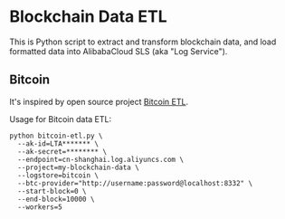 # Blockchain Data ETL

This is Python script to extract and transform blockchain data, and load formatted data into AlibabaCloud SLS (aka "Log Service").


## Bitcoin
It's inspired by open source project [Bitcoin ETL](https://github.com/blockchain-etl/bitcoin-etl).

Usage for Bitcoin data ETL:
```
python bitcoin-etl.py \
  --ak-id=LTA******* \
  --ak-secret=******** \
  --endpoint=cn-shanghai.log.aliyuncs.com \
  --project=my-blockchain-data \
  --logstore=bitcoin \
  --btc-provider="http://username:password@localhost:8332" \
  --start-block=0 \
  --end-block=10000 \
  --workers=5
```
